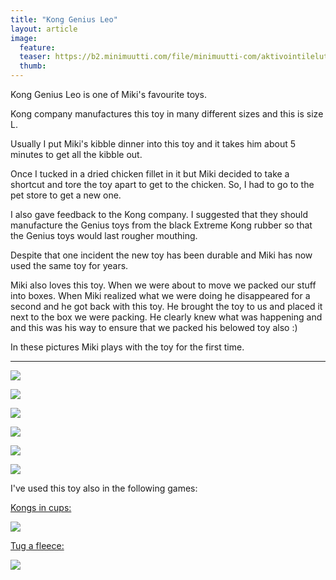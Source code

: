 ```yaml
---
title: "Kong Genius Leo"
layout: article
image:
  feature:
  teaser: https://b2.minimuutti.com/file/minimuutti-com/aktivointilelut/kongit/DSC22961-245px.jpg
  thumb:
---
```


Kong Genius Leo is one of Miki's favourite toys.

Kong company manufactures this toy in many different sizes and this is size L.

Usually I put Miki's kibble dinner into this toy and it takes him about 5 minutes to get all the kibble out.

Once I tucked in a dried chicken fillet in it but Miki decided to take a shortcut and tore the toy apart to get to the chicken. So, I had to go to the pet store to get a new one.

I also gave feedback to the Kong company. I suggested that they should manufacture the Genius toys from the black Extreme Kong rubber so that the Genius toys would last rougher mouthing.

Despite that one incident the new toy has been durable and Miki has now used the same toy for years.

Miki also loves this toy. When we were about to move we packed our stuff into boxes. When Miki realized what we were doing he disappeared for a second and he got back with this toy. He brought the toy to us and placed it next to the box we were packing. He clearly knew what was happening and and this was his way to ensure that we packed his belowed toy also :)

In these pictures Miki plays with the toy for the first time.

---

![](https://b2.minimuutti.com/file/minimuutti-com/aktivointilelut/kongit/DSC22957-800px.jpg)

![](https://b2.minimuutti.com/file/minimuutti-com/aktivointilelut/kongit/DSC22961-800px.jpg)

![](https://b2.minimuutti.com/file/minimuutti-com/aktivointilelut/kongit/DSC22980-800px.jpg)

![](https://b2.minimuutti.com/file/minimuutti-com/aktivointilelut/kongit/DSC23031-800px.jpg)

![](https://b2.minimuutti.com/file/minimuutti-com/aktivointilelut/kongit/DSC23034-800px.jpg)

![](https://b2.minimuutti.com/file/minimuutti-com/aktivointilelut/kongit/DSC23081-800px.jpg)

I've used this toy also in the following games:

[Kongs in cups:](/en/brain-games/kongs-in-cups/)

[![](https://b2.minimuutti.com/file/minimuutti-com/aktivointi/kongit-mukeissa/DSC47968-800px.jpg)](/en/brain-games/kongs-in-cups/)

[Tug a fleece:](/en/brain-games/tug-a-fleece/)

[![](https://b2.minimuutti.com/file/minimuutti-com/aktivointi/solmupiilo/DS02879-800px.jpg)](/en/brain-games/tug-a-fleece/)
